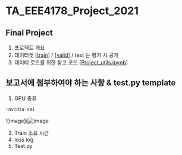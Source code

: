 # TA_EEE4178_Project_2021


## Final Project
1. 프로젝트 개요
2. 데이터셋 [[train]()] / [[valid]()] / test 는 평가 시 공개
3. 데이터 로드를 위한 참고 코드 [[Project_utils.ipynb](https://github.com/seunghyeon528/TA_EEE4178_Project_2021/blob/main/Project_utils.ipynb)]


## 보고서에 첨부하여야 하는 사항 & test.py template
1. GPU 종류
```python
!nvidia-smi
```
![image](![image](https://user-images.githubusercontent.com/77431192/144525273-5bc55187-385c-4dff-b45a-57222b3fc1bb.png)

3. Train 소요 시간
4. loss log
5. Test.py
